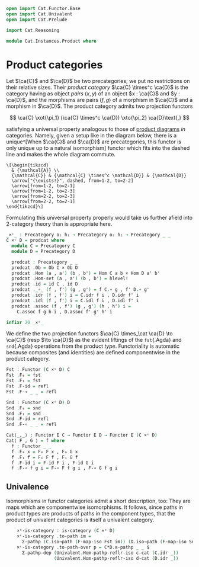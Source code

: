 ```agda
open import Cat.Functor.Base
open import Cat.Univalent
open import Cat.Prelude

import Cat.Reasoning

module Cat.Instances.Product where
```

<!--
```agda
open Precategory
open Functor
private variable
  o₁ h₁ o₂ h₂ : Level
  C D E : Precategory o₁ h₁
```
-->

# Product categories

Let $\ca{C}$ and $\ca{D}$ be two precategories; we put no restrictions
on their relative sizes. Their _product category_ $\ca{C} \times^c
\ca{D}$ is the category having as object _pairs_ $(x, y)$ of an object
$x : \ca{C}$ and $y : \ca{D}$, and the morphisms are pairs $(f, g)$ of a
morphism in $\ca{C}$ and a morphism in $\ca{D}$. The product category
admits two projection functors

$$
\ca{C} \xot{\pi_1} (\ca{C} \times^c \ca{D}) \xto{\pi_2} \ca{D}\text{,}
$$

satisfying a universal property analogous to those of [product diagrams]
_in_ categories. Namely, given a setup like in the diagram below, there
is a unique^[When $\ca{C}$ and $\ca{D}$ are precategories, this functor
is only unique up to a natural isomorphism] functor which fits into the
dashed line and makes the whole diagram commute.

[product diagrams]: Cat.Diagram.Product.html

~~~{.quiver}
\[\begin{tikzcd}
  & {\mathcal{A}} \\
  {\mathcal{C}} & {\mathcal{C} \times^c \mathcal{D}} & {\mathcal{D}}
  \arrow["{\exists!}", dashed, from=1-2, to=2-2]
  \arrow[from=1-2, to=2-1]
  \arrow[from=1-2, to=2-3]
  \arrow[from=2-2, to=2-3]
  \arrow[from=2-2, to=2-1]
\end{tikzcd}\]
~~~

Formulating this universal property properly would take us further
afield into 2-category theory than is appropriate here.

```agda
_×ᶜ_ : Precategory o₁ h₁ → Precategory o₂ h₂ → Precategory _ _
C ×ᶜ D = prodcat where
  module C = Precategory C
  module D = Precategory D

  prodcat : Precategory _ _
  prodcat .Ob = Ob C × Ob D
  prodcat .Hom (a , a') (b , b') = Hom C a b × Hom D a' b'
  prodcat .Hom-set (a , a') (b , b') = hlevel!
  prodcat .id = id C , id D
  prodcat ._∘_ (f , f') (g , g') = f C.∘ g , f' D.∘ g'
  prodcat .idr (f , f') i = C.idr f i , D.idr f' i
  prodcat .idl (f , f') i = C.idl f i , D.idl f' i
  prodcat .assoc (f , f') (g , g') (h , h') i =
    C.assoc f g h i , D.assoc f' g' h' i

infixr 20 _×ᶜ_
```

We define the two projection functors $\ca{C} \times_\cat \ca{D} \to
\ca{C}$ (resp $\to \ca{D}$) as the evident liftings of the `fst`{.Agda}
and `snd`{.Agda} operations from the product _type_. Functoriality is
automatic because composites (and identities) are defined componentwise
in the product category.

```agda
Fst : Functor (C ×ᶜ D) C
Fst .F₀ = fst
Fst .F₁ = fst
Fst .F-id = refl
Fst .F-∘ _ _ = refl

Snd : Functor (C ×ᶜ D) D
Snd .F₀ = snd
Snd .F₁ = snd
Snd .F-id = refl
Snd .F-∘ _ _ = refl

Cat⟨_,_⟩ : Functor E C → Functor E D → Functor E (C ×ᶜ D)
Cat⟨ F , G ⟩ = f where
  f : Functor _ _
  f .F₀ x = F₀ F x , F₀ G x
  f .F₁ f = F₁ F f , F₁ G f
  f .F-id i = F-id F i , F-id G i
  f .F-∘ f g i = F-∘ F f g i , F-∘ G f g i
```

## Univalence

Isomorphisms in functor categories admit a short description, too: They
are maps which are componentwise isomorphisms. It follows, since paths
in product types are products of paths in the component types, that the
product of univalent categories is itself a univalent category.

<!--
```agda
module
  _ {o ℓ o′ ℓ′} {C : Precategory o ℓ} {D : Precategory o′ ℓ′}
    (c-cat : is-category C) (d-cat : is-category D) where
    private
      module C   = Univalent c-cat
      module D   = Univalent d-cat
      module C*D = Cat.Reasoning (C ×ᶜ D)
```
-->

```agda
    ×ᶜ-is-category : is-category (C ×ᶜ D)
    ×ᶜ-is-category .to-path im =
      Σ-pathp (C.iso→path (F-map-iso Fst im)) (D.iso→path (F-map-iso Snd im))
    ×ᶜ-is-category .to-path-over p = C*D.≅-pathp _ _ $
      Σ-pathp-dep (Univalent.Hom-pathp-reflr-iso c-cat (C.idr _))
                  (Univalent.Hom-pathp-reflr-iso d-cat (D.idr _))
```
